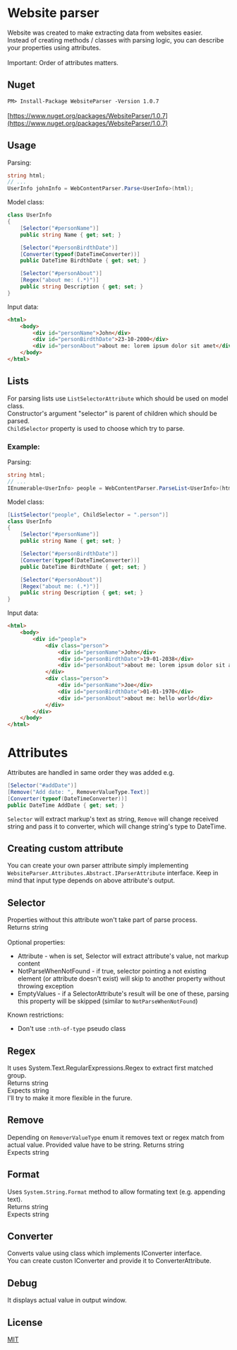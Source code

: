 # Website parser

Website was created to make extracting data from websites easier. \
Instead of creating methods / classes with parsing logic, you can describe your properties using attributes.\
\
Important: Order of attributes matters.

## Nuget
`
PM> Install-Package WebsiteParser -Version 1.0.7
`\
\
[https://www.nuget.org/packages/WebsiteParser/1.0.7](https://www.nuget.org/packages/WebsiteParser/1.0.7)

## Usage

Parsing:
```csharp
string html;
// ...
UserInfo johnInfo = WebContentParser.Parse<UserInfo>(html);
```

Model class:
```csharp
class UserInfo
{
    [Selector("#personName")]
    public string Name { get; set; }

    [Selector("#personBirdthDate")]
    [Converter(typeof(DateTimeConverter))]
    public DateTime BirdthDate { get; set; }

    [Selector("#personAbout")]
    [Regex("about me: (.*)")]
    public string Description { get; set; }
}
```

Input data:
```html
<html>
    <body>
        <div id="personName">John</div>
        <div id="personBirdthDate">23-10-2000</div>
        <div id="personAbout">about me: lorem ipsum dolor sit amet</div>
    </body>
</html>
```

## Lists
For parsing lists use `ListSelectorAttribute` which should be used on model class. \
Constructor's argument "selector" is parent of children which should be parsed. \
`ChildSelector` property is used to choose which try to parse.

### Example:

Parsing:
```csharp
string html;
// ...
IEnumerable<UserInfo> people = WebContentParser.ParseList<UserInfo>(html);
```

Model class:
```csharp
[ListSelector("people", ChildSelector = ".person")]
class UserInfo
{
    [Selector("#personName")]
    public string Name { get; set; }

    [Selector("#personBirdthDate")]
    [Converter(typeof(DateTimeConverter))]
    public DateTime BirdthDate { get; set; }

    [Selector("#personAbout")]
    [Regex("about me: (.*)")]
    public string Description { get; set; }
}
```

Input data:
```html
<html>
    <body>
        <div id="people">
            <div class="person">
                <div id="personName">John</div>
                <div id="personBirdthDate">19-01-2038</div>
                <div id="personAbout">about me: lorem ipsum dolor sit amet</div>
            </div>
            <div class="person">
                <div id="personName">Joe</div>
                <div id="personBirdthDate">01-01-1970</div>
                <div id="personAbout">about me: hello world</div>
            </div>
        </div>
    </body>
</html>
```

# Attributes

Attributes are handled in same order they was added e.g.
```csharp
[Selector("#addDate")]
[Remove("Add date: ", RemoverValueType.Text)]
[Converter(typeof(DateTimeConverter))]
public DateTime AddDate { get; set; }
```
`Selector` will extract markup's text as string, `Remove` will change received string and pass it to converter, which will change string's type to DateTime.

## Creating custom attribute
You can create your own parser attribute simply implementing `WebsiteParser.Attributes.Abstract.IParserAttribute` interface. Keep in mind that input type depends on above attribute's output.

## Selector
Properties without this attribute won't take part of parse process. \
Returns string \
\
Optional properties:
- Attribute - when is set, Selector will extract attribute's value, not markup content
- NotParseWhenNotFound - if true, selector pointing a not existing element (or attribute doesn't exist) will skip to another property without throwing exception
- EmptyValues - if a SelectorAttribute's result will be one of these, parsing this property will be skipped (similar to `NotParseWhenNotFound`)

Known restrictions:
- Don't use `:nth-of-type` pseudo class

## Regex
It uses System.Text.RegularExpressions.Regex to extract first matched group. \
Returns string\
Expects string
\
I'll try to make it more flexible in the furure.

## Remove
Depending on `RemoverValueType` enum it removes text or regex match from actual value. Provided value have to be string.
Returns string\
Expects string

## Format
Uses `System.String.Format` method to allow formating text (e.g. appending text).\
Returns string\
Expects string

## Converter
Converts value using class which implements IConverter interface.\
You can create custon IConverter and provide it to ConverterAttribute.

## Debug
It displays actual value in output window.

## License
[MIT](https://choosealicense.com/licenses/mit/)
